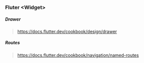 ### Fluter <Widget\>

##### Drawer
> https://docs.flutter.dev/cookbook/design/drawer

##### Routes
> https://docs.flutter.dev/cookbook/navigation/named-routes
